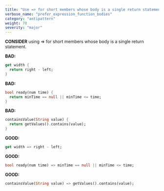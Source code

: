 ```yaml
---
title: "Use => for short members whose body is a single return statement"
verbose_name: "prefer_expression_function_bodies"
category: "antipattern"
weight: 70
severity: "major"
---
```

**CONSIDER** using => for short members whose body is a single return statement.

**BAD:**
```dart
get width {
  return right - left;
}
```

**BAD:**
```dart
bool ready(num time) {
  return minTime == null || minTime <= time;
}
```

**BAD:**
```dart
containsValue(String value) {
  return getValues().contains(value);
}
```

**GOOD:**
```dart
get width => right - left;
```

**GOOD:**
```dart
bool ready(num time) => minTime == null || minTime <= time;
```

**GOOD:**
```dart
containsValue(String value) => getValues().contains(value);
```


